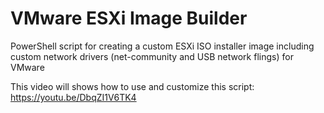 # VMware ESXi Image Builder
PowerShell script for creating a custom ESXi ISO installer image including custom network drivers (net-community and USB network flings) for VMware

This video will shows how to use and customize this script: https://youtu.be/DbqZI1V6TK4
